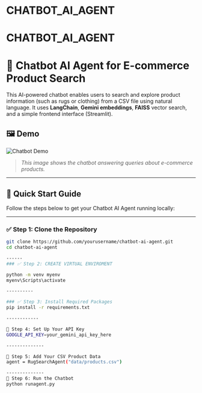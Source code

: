 # CHATBOT_AI_AGENT
# CHATBOT_AI_AGENT
# 🧠 Chatbot AI Agent for E-commerce Product Search

This AI-powered chatbot enables users to search and explore product information (such as rugs or clothing) from a CSV file using natural language. It uses **LangChain**, **Gemini embeddings**, **FAISS** vector search, and a simple frontend interface (Streamlit).

## 🖼️ Demo

![Chatbot Demo](assets/"C:\Users\Admin\Desktop\clothing-chatbot\assets\rug_screenshot.png")

> _This image shows the chatbot answering queries about e-commerce products._

---

## 🚀 Quick Start Guide

Follow the steps below to get your Chatbot AI Agent running locally:

---

### ✅ Step 1: Clone the Repository

```bash
git clone https://github.com/yourusername/chatbot-ai-agent.git
cd chatbot-ai-agent

------
### ✅ Step 2: CREATE VIRTUAL ENVIROMENT

python -m venv myenv
myenv\Scripts\activate

----------

### ✅ Step 3: Install Required Packages
pip install -r requirements.txt

------------

🔑 Step 4: Set Up Your API Key
GOOGLE_API_KEY=your_gemini_api_key_here

--------------

📁 Step 5: Add Your CSV Product Data
agent = RugSearchAgent("data/products.csv")

--------------
💬 Step 6: Run the Chatbot
python runagent.py


